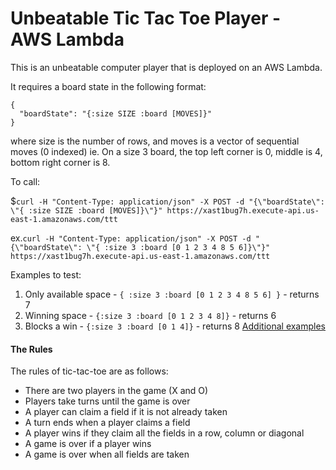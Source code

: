 # Unbeatable Tic Tac Toe Player - AWS Lambda

This is an unbeatable computer player that is deployed on an AWS Lambda. 

It requires a board state in the following format:
```
{
  "boardState": "{:size SIZE :board [MOVES]}"
}
```
where size is the number of rows, and moves is a vector of sequential moves (0
indexed) ie. On a size 3 board, the top left corner is 0, middle is 4, bottom right corner is 8.

To call:

$`curl -H "Content-Type: application/json" -X POST -d "{\"boardState\": \"{ :size SIZE :board [MOVES]}\"}" https://xast1bug7h.execute-api.us-east-1.amazonaws.com/ttt`

ex.`curl -H "Content-Type: application/json" -X POST -d "{\"boardState\": \"{
:size 3 :board [0 1 2 3 4 8 5 6]}\"}"
https://xast1bug7h.execute-api.us-east-1.amazonaws.com/ttt` 

Examples to test: 
1. Only available space - `{ :size 3 :board [0 1 2 3 4 8 5 6] }` - returns 7
2. Winning space - `{:size 3 :board [0 1 2 3 4 8]}` - returns 6
3. Blocks a win - `{:size 3 :board [0 1 4]}` - returns 8
[Additional
examples](https://github.com/pelensky/clojure_ttt/blob/master/spec/tic_tac_toe/unbeatable_computer_spec.clj)

#### The Rules

The rules of tic-tac-toe are as follows:

* There are two players in the game (X and O)
* Players take turns until the game is over
* A player can claim a field if it is not already taken
* A turn ends when a player claims a field
* A player wins if they claim all the fields in a row, column or diagonal
* A game is over if a player wins
* A game is over when all fields are taken
